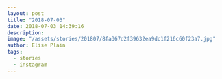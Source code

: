 ```yaml
---
layout: post
title: "2018-07-03"
date: 2018-07-03 14:39:16
description: 
image: "/assets/stories/201807/8fa367d2f39632ea9dc1f216c60f23a7.jpg"
author: Elise Plain
tags: 
  - stories
  - instagram
---
```



<p></p>
